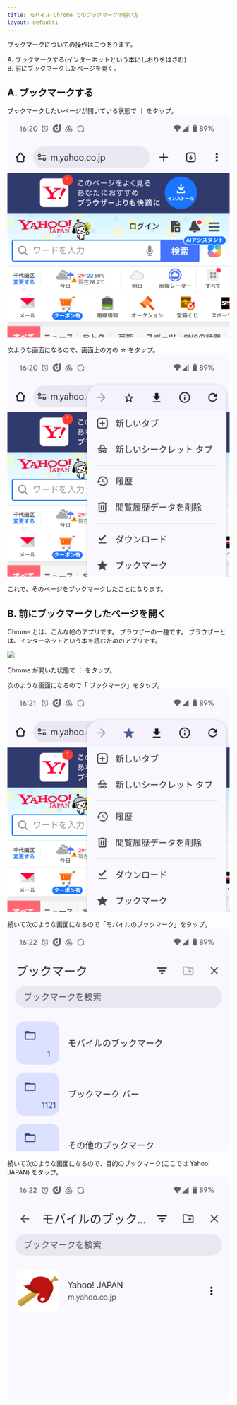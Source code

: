```yaml
---
title: モバイル Chrome でのブックマークの使い方
layout: default1
---
```

<i class="fa fa-car"></i>

<i class="fa-solid fa-star"></i>

ブックマークについての操作は二つあります。

A. ブックマークする(インターネットという本にしおりをはさむ)  
B. 前にブックマークしたページを開く。

## A. ブックマークする

ブックマークしたいページが開いている状態で ︙ をタップ。
![](a.png)

次ような画面になるので、画面上の方の ☆ をタップ。
![](b.png)

これで、そのページをブックマークしたことになります。

## B. 前にブックマークしたページを開く

Chrome とは、こんな絵のアプリです。
ブラウザーの一種です。
ブラウザーとは、インターネットという本を読むためのアプリです。

![](https://www.google.com/chrome/static/images/chrome-logo.svg)

Chrome が開いた状態で ︙ をタップ。

次のような画面になるので「<i class="fa-solid fa-star-sharp"></i> ブックマーク」をタップ。
![](c.png)

続いて次のような画面になるので「モバイルのブックマーク」をタップ。
![](d.png)

続いて次のような画面になるので、目的のブックマーク(ここでは Yahoo! JAPAN) をタップ。
![](e.png)
